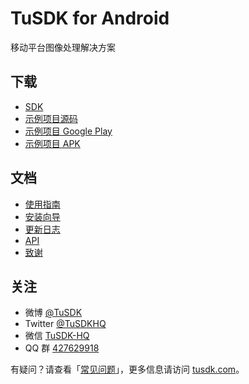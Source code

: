 # TuSDK for Android

移动平台图像处理解决方案

## 下载

* [SDK](https://github.com/TuSDK/TuSDK-for-Android)
* [示例项目源码](https://github.com/TuSDK/TuSDK-for-Android-demo)
* [示例项目 Google Play](https://play.google.com/store/apps/details?id=org.lasque.tusdkdemo)
* [示例项目 APK](http://tusdk.com/apk/TuSDKDemo-1.6.1.apk)

## 文档

* [使用指南](http://tusdk.com/docs/android/guide)
* [安装向导](http://tusdk.com/docs/android/install)
* [更新日志](http://tusdk.com/docs/android/changelog)
* [API](http://tusdk.com/docs/android/api/)
* [致谢](http://tusdk.com/docs/android/thanks)

## 关注

* 微博 [@TuSDK](http://weibo.com/tusdk)
* Twitter [@TuSDKHQ](https://twitter.com/TuSDKHQ)
* 微信 [TuSDK-HQ](http://tusdk.com/img/tusdk-wechat-qrcode.png)
* QQ 群 [427629918](http://tusdk.com/img/tusdk-qqqun-qrcode.jpg)

有疑问？请查看「[常见问题](http://tusdk.com/docs/help/faq)」，更多信息请访问 [tusdk.com](http://tusdk.com/)。
